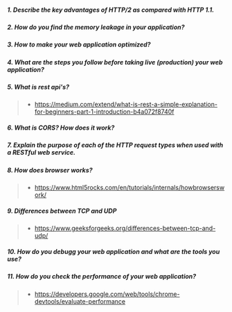 ##### 1. Describe the key advantages of HTTP/2 as compared with HTTP 1.1.

##### 2. How do you find the memory leakage in your application? 

##### 3. How to make your web application optimized? 
##### 4. What are the steps you follow before taking live (production) your web application? 
##### 5. What is rest api's? 
> - <https://medium.com/extend/what-is-rest-a-simple-explanation-for-beginners-part-1-introduction-b4a072f8740f>
##### 6. What is CORS? How does it work?

##### 7. Explain the purpose of each of the HTTP request types when used with a RESTful web service.
##### 8. How does browser works? 
> - <https://www.html5rocks.com/en/tutorials/internals/howbrowserswork/>

##### 9. Differences between TCP and UDP
> - <https://www.geeksforgeeks.org/differences-between-tcp-and-udp/>

##### 10. How do you debugg your web application and what are the tools you use? 

##### 11. How do you check the performance of your web application? 
> - <https://developers.google.com/web/tools/chrome-devtools/evaluate-performance>
